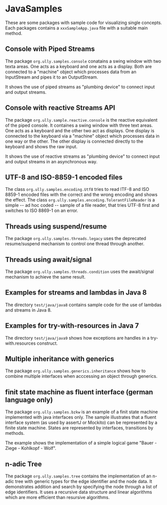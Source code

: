 # JavaSamples
These are some packages with sample code for visualizing single concepts.
Each packages contains a `xxxSampleApp.java` file with a suitable main method.

## Console with Piped Streams
The package `org.ully.samples.console` conatains a swing window with two texta areas.
One acts as a keyboard and one acts as a display. Both are connected to a "machine" object
which processes data from an InputStream and pipes it to an OutputStream.

It shows the use of piped streams as "plumbing device" to connect input and output streams.

## Console with reactive Streams API
The package `org.ully.sample.reactive.console` is the reactive equivalent of the piped console.
It containes a swing window with three text areas. 
One acts as a keyboard and the other two act as displays.
One display is connected to the keyboard via a "machine" object which processes data in one way or the other.
The other display is connected directly to the keyboard and shows the raw input.

It shows the use of reactive streams as "plumbing device" to connect input and output streams
in an asynchronous way.

## UTF-8 and ISO-8859-1 encoded files ##
The class `org.ully.samples.encoding.Utf8` tries to read ITF-8 and ISO 8859-1 encoded files
with the correct and the wrong encoding and shows the effect.
The class `org.ully.samples.encoding.TolerantFileReader` is a simple -- ad hoc coded -- sample
of a file reader, that tries UTF-8 first and switches to ISO 8869-1 on an error.

## Threads using suspend/resume
The package `org.ully.samples.threads.legacy` uses the deprecated resume/suspend
mechanism to control one thread through another.

## Threads using await/signal 
The package `org.ully.samples.threads.condition` uses the await/signal mechanism to
achieve the same result.

## Examples for streams and lambdas in Java 8
The directory `test/java/java8` contains sample code for the use of lambdas and streams in Java 8.

## Examples for try-with-resources in Java 7
The directory `test/java/java9` shows how exceptions are handles in a try-with.resources construct. 

## Multiple inheritance with generics
The package `org.ully.samples.generics.inheritance` shows how to combine multiple interfaces
when acccessing an object through generics.

## finit state machine as fluent interface (german language only)
The package `org.ully.samples.bzkw` is an example of a finit state machine implemented with java interfaces only.
The sample illustrates that a fluent interface system (as used by assertJ or Mockito) can be represented by
a finite state machine. States are represented by interfaces, transitions by methods.

The example shows the implementation of a simple logical game "Bauer - Ziege - Kohlkopf - Wolf".

## n-adic Tree
The package `org.ully.samples.tree` contains the implementation of an n-adic tree with generic types for the edge identifier and the node data.
It demonstrates addition and search by specifying the node through a list of edge identifiers.
It uses a recursive data structure and linear algorithms which are more efficient than resursive algorithms.
